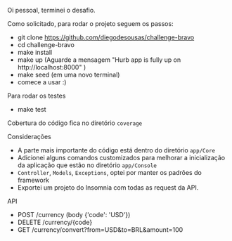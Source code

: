 Oi pessoal, terminei o desafio.

Como solicitado, para rodar o projeto seguem os passos:

- git clone https://github.com/diegodesousas/challenge-bravo
- cd challenge-bravo
- make install
- make up (Aguarde a mensagem "Hurb app is fully up on http://localhost:8000" )
- make seed (em uma novo terminal)
- comece a usar :)

Para rodar os testes
- make test

Cobertura do código fica no diretório `coverage`  

Considerações

- A parte mais importante do código está dentro do diretório `app/Core`
- Adicionei alguns comandos customizados para melhorar a inicialização da aplicação que estão no diretório `app/Console`
- `Controller`, `Models`, `Exceptions`, optei por manter os padrões do framework
- Exportei um projeto do Insomnia com todas as request da API.

API
- POST /currency (body {'code': 'USD'})
- DELETE /currency/{code}
- GET /currency/convert?from=USD&to=BRL&amount=100